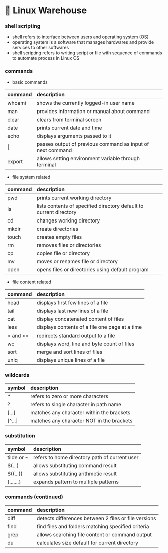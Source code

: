 # 🐥 Linux Warehouse

### shell scripting

- shell refers to interface between users and operating system (OS)
- operating system is a software that manages hardwares and provide services to other softwares
- shell scripting refers to writing script or file with sequence of commands to automate process in Linux OS

### commands

- basic commands

command  | description
:------- | :-----------------------------------------------------------------
whoami   | shows the currently logged-in user name
man      | provides information or manual about command
clear    | clears from terminal screen
date     | prints current date and time
echo     | displays arguments passed to it
\|       | passes output of previous command as input of next command
export   | allows setting environment variable through terminal

- file system related

command  | description
:------- | :-----------------------------------------------------------------
pwd      | prints current working directory
ls       | lists contents of specified directory default to current directory
cd       | changes working directory
mkdir    | create directories
touch    | creates empty files
rm       | removes files or directories
cp       | copies file or directory
mv       | moves or renames file or directory
open     | opens files or directories using default program

- file content related

command  | description
:------- | :-----------------------------------------------------------------
head     | displays first few lines of a file
tail     | displays last new lines of a file
cat      | display concatenated content of files
less     | displays contents of a file one page at a time
\> and \>\> | redirects standard output to a file
wc       | displays word, line and byte count of files
sort     | merge and sort lines of files
uniq     | displays unique lines of a file

### wildcards

symbol | description
:----- | :----------------------------------------
\*      | refers to zero or more characters
?      | refers to single character in path name
[...]  | matches any character within the brackets
[^...] | matches any character NOT in the brackets

### substitution

symbol     | description
:--------- | :---------------------------------------------
tilde or ~ | refers to home directory path of current user
$(...)     | allows substituting command result
$((...))   | allows substituting arithmetic result
{...,...}  | expands pattern to multiple patterns

### commands (continued)

command | description
:------ | :---------------------------------------------------
diff    | detects differences between 2 files or file versions
find    | find files and folders matching specified criteria
grep    | allows searching file content or command output
du      | calculates size default for current directory
